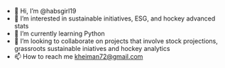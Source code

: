 - 👋 Hi, I’m @habsgirl19
- 👀 I’m interested in sustainable initiatives, ESG, and hockey advanced stats
- 🌱 I’m currently learning Python
- 💞️ I’m looking to collaborate on projects that involve stock projections, grassroots sustainable iniatives and hockey analytics
- 📫 How to reach me kheiman72@gmail.com

<!---
habsgirl19/habsgirl19 is a ✨ special ✨ repository because its `README.md` (this file) appears on your GitHub profile.
You can click the Preview link to take a look at your changes.
--->
